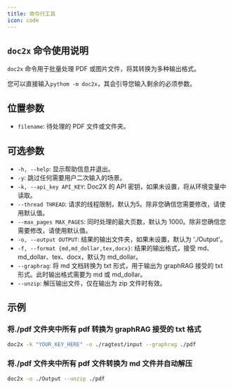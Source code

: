```yaml
---
title: 命令行工具
icon: code
---
```


## `doc2x` 命令使用说明

`doc2x` 命令用于批量处理 PDF 或图片文件，将其转换为多种输出格式。

您可以直接输入`pythom -m doc2x`，其会引导您输入剩余的必须参数。

## 位置参数

- `filename`: 待处理的 PDF 文件或文件夹。

## 可选参数

- `-h, --help`: 显示帮助信息并退出。
- `-y`: 跳过任何需要用户二次输入的场景。
- `-k, --api_key API_KEY`: Doc2X 的 API 密钥，如果未设置，将从环境变量中读取。
- `--thread THREAD`: 请求的线程限制，默认为5。除非您确信您需要修改，请使用默认值。
- `--max_pages MAX_PAGES`: 同时处理的最大页数，默认为 1000。除非您确信您需要修改，请使用默认值。
- `-o, --output OUTPUT`: 结果的输出文件夹，如果未设置，默认为 './Output'。
- `-f, --format {md,md_dollar,tex,docx}`: 结果的输出格式，接受 md、md_dollar、tex、docx，默认为 md_dollar。
- `--graphrag`: 将 md 文档转换为 txt 形式，用于输出为 graphRAG 接受的 txt 形式。此时输出格式需要为 md 或 md_dollar。
- `--unzip`: 解压输出文件，仅在输出为 zip 文件时有效。

## 示例

### 将./pdf 文件夹中所有 pdf 转换为 graphRAG 接受的 txt 格式

```bash
doc2x -k "YOUR_KEY_HERE" -o ./ragtest/input --graphrag ./pdf
```

### 将./pdf 文件夹中所有 pdf 文件转换为 md 文件并自动解压

```bash
doc2x -o ./Output --unzip ./pdf
```
